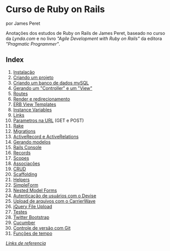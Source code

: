 # Curso de Ruby on Rails
por James Peret

Anota&ccedil;&otilde;es dos estudos de Ruby on Rails de James Peret, baseado no curso da *Lynda.com* e no livro *"Agile Development with Ruby on Rails"* da editora *"Pragmatic Programmer"*.

## Index
1. [Instalação](instalacao.md)
2. [Criando um projeto](criando%20um%20projeto.md)
3. [Criando um banco de dados mySQL](Criando%20um%20banco%20de%20dados%20mySQL.md)
4. [Gerando um "Controller" e um "View"](Gerando%20um%20Controller%20e%20um%20View.md)
5. [Routes](routes.md)
6. [Render e redirecionamento](Render%20e%20Redirecionamento.md)
7. [ERB View Templates](View%20Templates.md)
8. [Instance Variables](Instance%20Variables.md)
9. [Links](Links.md)
10. [Parametros na URL](Parametros%20na%20URL.md) (GET e POST)
11. [Rake](rake.md)
12. [Migrations](migration.md)
13. [ActiveRecord e ActiveRelations](ActiveRecord_ActiveRelation.md)
14. [Gerando modelos](gerando_modelos.md)
15. [Rails Console](rails_console.md)
16. [Records](records.md)
17. [Scopes](scopes.md)
18. [Associações](associacoes.md)
19. [CRUD](CRUD.md)
20. [Scaffolding](scaffolding.md)
21. [Helpers](helpers.md)
22. [SimpleForm](SimpleForm.md)
23. [Nested Model Forms](nested_model.md)
24. [Autenticação de usuários com o Devise](devise.md)
25. [Upload de arquivos com o CarrierWave](CarrierWave.md)
26. [jQuery File Upload](jQuery_file_upload.md)
27. [Testes](testes.md)
28. [Twitter Bootstrap](twitter_bootstrap.md)
29. [Cucumber](cucumber.md)
30. [Controle de versão com Git](git.md)
31. [Funções de tempo](time_ago.md)

*[Links de referencia](links_referencias.md)*